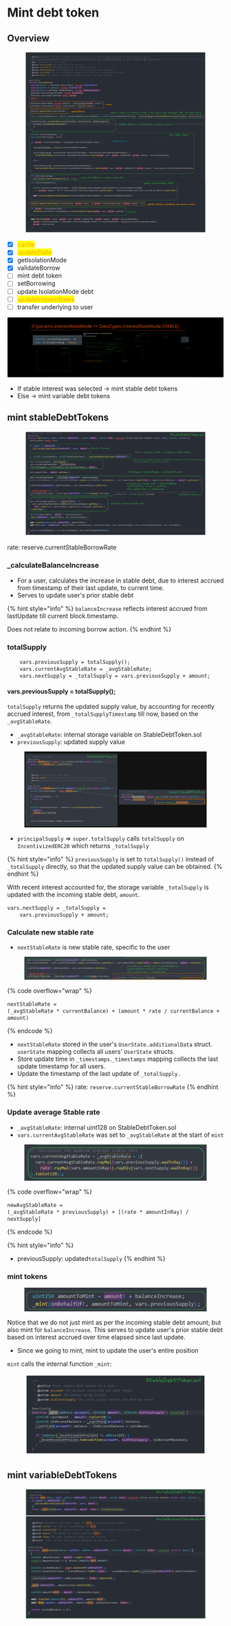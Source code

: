 # Mint debt token

## Overview

<figure><img src="../../.gitbook/assets/image (39).png" alt=""><figcaption></figcaption></figure>

* [x] <mark style="color:orange;">cache</mark>
* [x] <mark style="color:orange;">updateState</mark>
* [x] getIsolationMode
* [x] validateBorrow
* [ ] mint debt token
* [ ] setBorrowing&#x20;
* [ ] update IsolationMode debt
* [ ] <mark style="color:orange;">updateInterestRates</mark>
* [ ] transfer underlying to user

<img src="../../.gitbook/assets/file.excalidraw (24).svg" alt="" class="gitbook-drawing">

* If stable interest was selected -> mint stable debt tokens&#x20;
* Else -> mint variable debt tokens

## mint stableDebtTokens

<figure><img src="../../.gitbook/assets/image (197).png" alt=""><figcaption></figcaption></figure>

rate: reserve.currentStableBorrowRate

### \_calculateBalanceIncrease

* For a user, calculates the increase in stable debt, due to interest accrued from timestamp of their last update, to current time.
* Serves to update user's prior stable debt

{% hint style="info" %}
`balanceIncrease` reflects interest accrued from lastUpdate till current block.timestamp.&#x20;

Does not relate to incoming borrow action.
{% endhint %}

### totalSupply

```solidity
    vars.previousSupply = totalSupply();
    vars.currentAvgStableRate = _avgStableRate;
    vars.nextSupply = _totalSupply = vars.previousSupply + amount;
```

#### vars.previousSupply = totalSupply();

`totalSupply` returns the updated supply value, by accounting for recently accrued interest, from `_totalSupplyTimestamp` till now, based on the `_avgStableRate`.

* `_avgStableRate`: internal storage variable on StableDebtToken.sol
* `previousSupply`: updated supply value

<figure><img src="../../.gitbook/assets/image (167).png" alt=""><figcaption></figcaption></figure>

* `principalSupply` => `super.totalSupply` calls `totalSupply` on `IncentivizedERC20` which returns `_totalSupply`

{% hint style="info" %}
`previousSupply` is set to `totalSupply()` instead of `_totalSupply` directly, so that the updated supply value can be obtained.&#x20;
{% endhint %}

With recent interest accounted for, the storage variable `_totalSupply` is updated with the incoming stable debt, `amount`.&#x20;

```solidity
vars.nextSupply = _totalSupply = 
    vars.previousSupply + amount;
```

### Calculate new stable rate

* `nextStableRate` is new stable rate, specific to the user

<figure><img src="../../.gitbook/assets/image (157).png" alt=""><figcaption></figcaption></figure>

{% code overflow="wrap" %}
```solidity
nextStableRate = 
(_avgStableRate * currentBalance) + (amount * rate / currentBalance + amount)
```
{% endcode %}

* `nextStableRate` stored in the user's `UserState.additionalData` struct. `userState` mapping collects all users' `UserState` structs.
* Store update time in `_timestamps`.`_timestamps` mapping collects the last update timestamp for all users.
* Update the timestamp of the last update of  `_totalSupply.`

{% hint style="info" %}
rate: `reserve.currentStableBorrowRate`
{% endhint %}

### Update average Stable rate

* `_avgStableRate`: internal uint128 on StableDebtToken.sol
* `vars.currentAvgStableRate` was set to `_avgStableRate` at the start of `mint`

<figure><img src="../../.gitbook/assets/image (220).png" alt=""><figcaption></figcaption></figure>

{% code overflow="wrap" %}
```solidity
newAvgStableRate = 
(_avgStableRate * previousSupply) + [(rate * amountInRay) / nextSupply]
```
{% endcode %}

{% hint style="info" %}
* previousSupply: updated`totalSupply`
{% endhint %}

### mint tokens

<figure><img src="../../.gitbook/assets/image (225).png" alt=""><figcaption></figcaption></figure>

Notice that we do not just mint as per the incoming stable debt amount; but also mint for `balanceIncrease`. This serves to update user's prior stable debt based on interest accrued over time elapsed since last update.

* Since we going to mint, mint to update the user's entire position

`mint` calls the internal function `_mint`:

<figure><img src="../../.gitbook/assets/image (212).png" alt=""><figcaption></figcaption></figure>

## mint variableDebtTokens

<figure><img src="../../.gitbook/assets/image (203).png" alt=""><figcaption></figcaption></figure>
